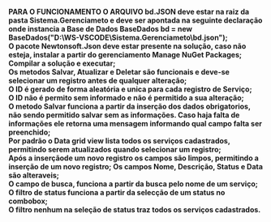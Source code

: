**PARA O FUNCIONAMENTO O ARQUIVO bd.JSON deve estar na raiz da pasta Sistema.Gerenciameto e deve ser apontada na seguinte declaração onde  instancia a Base de Dados
BaseDados<Servico> bd = new BaseDados<Servico>("D:\\WS-VSCODE\\Sistema.Gerenciameto\\bd.json");\
O pacote Newtonsoft.Json deve estar presente na solução, caso não esteja, instalar a partir do gerenciamento Manage NuGet Packages;\
Compilar a solução e executar;\
Os metodos Salvar, Atualizar e Deletar são funcionais e deve-se selecionar um registro antes de qualquer alteração;\
O ID é gerado de forma aleatória e unica para cada registro de Serviço;\
O ID não é permito sem informado e não é permitido a sua alteração;\
O metodo Salvar funciona a partir da inserção dos dados obrigatorios, não sendo permitido salvar sem as informações. Caso haja falta de informações ele retorna uma mensagem
informando qual campo falta ser preenchido;\
Por padrão o Data grid view lista todos os serviços cadastrados, permitindo serem atualizados quando selecionar um registro;\
Após a inserçãode  um novo registro os campos são limpos, permitindo a inserção de um novo registro;
Os campos Nome, Descrição, Status e Data são alteraveis;\
O campo de busca, funciona a partir da busca pelo nome de um serviço;\
O filtro de status funciona a partir da selecção de um status no combobox;\
O filtro nenhum na seleção de status traz todos os serviços cadastrados.**
